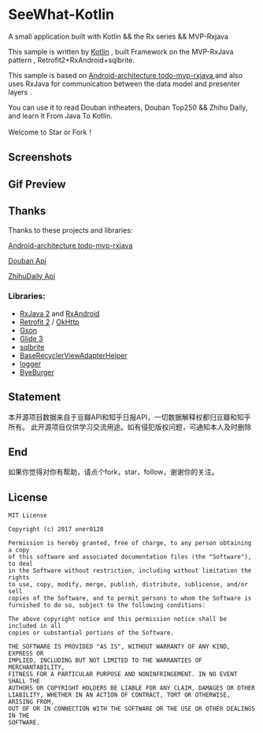 # SeeWhat-Kotlin
A small application built with Kotlin && the Rx series && MVP-Rxjava 

This sample is written by [Kotlin](https://github.com/JetBrains/kotlin) , built Framework on the MVP-RxJava pattern , Retrofit2+RxAndroid+sqlbrite. 

This sample is based on [Android-architecture todo-mvp-rxjava](https://github.com/googlesamples/android-architecture/tree/todo-mvp-rxjava),and also uses RxJava for communication between the data model and presenter layers .

You can use it to read Douban intheaters, Douban Top250 && Zhihu Daily, and learn it From Java To Kotlin.
 
Welcome to Star or Fork！

## Screenshots


## Gif Preview


## Thanks
Thanks to these projects and libraries:

[Android-architecture todo-mvp-rxjava](https://github.com/googlesamples/android-architecture/tree/todo-mvp-rxjava)

[Douban Api](https://developers.douban.com/wiki/?title=api_v2)

[ZhihuDaily Api](https://github.com/izzyleung/ZhihuDailyPurify/wiki/%E7%9F%A5%E4%B9%8E%E6%97%A5%E6%8A%A5-API-%E5%88%86%E6%9E%90)

### Libraries:
- [RxJava 2](https://github.com/ReactiveX/RxJava) and [RxAndroid](https://github.com/ReactiveX/RxAndroid)
- [Retrofit 2](http://square.github.io/retrofit/) / [OkHttp](http://square.github.io/okhttp/)
- [Gson](https://github.com/google/gson)
- [Glide 3](https://github.com/bumptech/glide)
- [sqlbrite](https://github.com/square/sqlbrite)
- [BaseRecyclerViewAdapterHelper](https://github.com/CymChad/BaseRecyclerViewAdapterHelper)
- [logger](https://github.com/orhanobut/logger)
- [ByeBurger](https://github.com/githubwing/ByeBurger)

## Statement
本开源项目数据来自于豆瓣API和知乎日报API，一切数据解释权都归豆瓣和知乎所有。
此开源项目仅供学习交流用途。如有侵犯版权问题，可通知本人及时删除

## End
如果你觉得对你有帮助，请点个fork，star，follow，谢谢你的关注。

## License

```
MIT License

Copyright (c) 2017 oner0128

Permission is hereby granted, free of charge, to any person obtaining a copy
of this software and associated documentation files (the "Software"), to deal
in the Software without restriction, including without limitation the rights
to use, copy, modify, merge, publish, distribute, sublicense, and/or sell
copies of the Software, and to permit persons to whom the Software is
furnished to do so, subject to the following conditions:

The above copyright notice and this permission notice shall be included in all
copies or substantial portions of the Software.

THE SOFTWARE IS PROVIDED "AS IS", WITHOUT WARRANTY OF ANY KIND, EXPRESS OR
IMPLIED, INCLUDING BUT NOT LIMITED TO THE WARRANTIES OF MERCHANTABILITY,
FITNESS FOR A PARTICULAR PURPOSE AND NONINFRINGEMENT. IN NO EVENT SHALL THE
AUTHORS OR COPYRIGHT HOLDERS BE LIABLE FOR ANY CLAIM, DAMAGES OR OTHER
LIABILITY, WHETHER IN AN ACTION OF CONTRACT, TORT OR OTHERWISE, ARISING FROM,
OUT OF OR IN CONNECTION WITH THE SOFTWARE OR THE USE OR OTHER DEALINGS IN THE
SOFTWARE.

```

